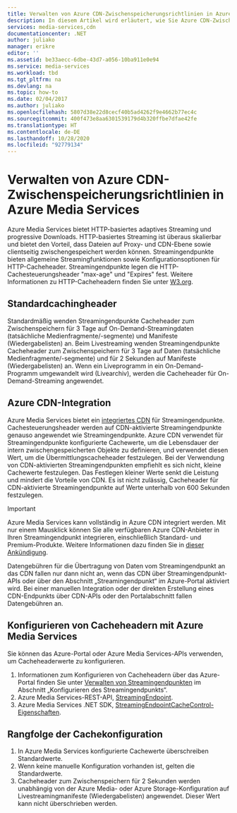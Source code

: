 ```yaml
---
title: Verwalten von Azure CDN-Zwischenspeicherungsrichtlinien in Azure Media Services | Microsoft-Dokumentation
description: In diesem Artikel wird erläutert, wie Sie Azure CDN-Zwischenspeicherungsrichtlinien in Azure Media Services verwalten.
services: media-services,cdn
documentationcenter: .NET
author: juliako
manager: erikre
editor: ''
ms.assetid: be33aecc-6dbe-43d7-a056-10ba911e0e94
ms.service: media-services
ms.workload: tbd
ms.tgt_pltfrm: na
ms.devlang: na
ms.topic: how-to
ms.date: 02/04/2017
ms.author: juliako
ms.openlocfilehash: 5807d38e22d8cecf40b5ad4262f9e4662b77ec4c
ms.sourcegitcommit: 400f473e8aa6301539179d4b320ffbe7dfae42fe
ms.translationtype: HT
ms.contentlocale: de-DE
ms.lasthandoff: 10/28/2020
ms.locfileid: "92779134"
---
```

# <a name="manage-azure-cdn-caching-policy-in-azure-media-services"></a>Verwalten von Azure CDN-Zwischenspeicherungsrichtlinien in Azure Media Services
Azure Media Services bietet HTTP-basiertes adaptives Streaming und progressive Downloads. HTTP-basiertes Streaming ist überaus skalierbar und bietet den Vorteil, dass Dateien auf Proxy- und CDN-Ebene sowie clientseitig zwischengespeichert werden können. Streamingendpunkte bieten allgemeine Streamingfunktionen sowie Konfigurationsoptionen für HTTP-Cacheheader. Streamingendpunkte legen die HTTP-Cachesteuerungsheader "max-age" und "Expires" fest. Weitere Informationen zu HTTP-Cacheheadern finden Sie unter [W3.org](https://www.w3.org/Protocols/rfc2616/rfc2616-sec13.html).

## <a name="default-caching-headers"></a>Standardcachingheader
Standardmäßig wenden Streamingendpunkte Cacheheader zum Zwischenspeichern für 3 Tage auf On-Demand-Streamingdaten (tatsächliche Medienfragmente/-segmente) und Manifeste (Wiedergabelisten) an. Beim Livestreaming wenden Streamingendpunkte Cacheheader zum Zwischenspeichern für 3 Tage auf Daten (tatsächliche Medienfragmente/-segmente) und für 2 Sekunden auf Manifeste (Wiedergabelisten) an. Wenn ein Liveprogramm in ein On-Demand-Programm umgewandelt wird (Livearchiv), werden die Cacheheader für On-Demand-Streaming angewendet.

## <a name="azure-cdn-integration"></a>Azure CDN-Integration
Azure Media Services bietet ein [integriertes CDN](https://azure.microsoft.com/updates/azure-media-services-now-fully-integrated-with-azure-cdn/) für Streamingendpunkte. Cachesteuerungsheader werden auf CDN-aktivierte Streamingendpunkte genauso angewendet wie Streamingendpunkte. Azure CDN verwendet für Streamingendpunkte konfigurierte Cachewerte, um die Lebensdauer der intern zwischengespeicherten Objekte zu definieren, und verwendet diesen Wert, um die Übermittlungscacheheader festzulegen. Bei der Verwendung von CDN-aktivierten Streamingendpunkten empfiehlt es sich nicht, kleine Cachewerte festzulegen. Das Festlegen kleiner Werte senkt die Leistung und mindert die Vorteile von CDN. Es ist nicht zulässig, Cacheheader für CDN-aktivierte Streamingendpunkte auf Werte unterhalb von 600 Sekunden festzulegen.

> [!IMPORTANT]
>Azure Media Services kann vollständig in Azure CDN integriert werden. Mit nur einem Mausklick können Sie alle verfügbaren Azure CDN-Anbieter in Ihren Streamingendpunkt integrieren, einschließlich Standard- und Premium-Produkte. Weitere Informationen dazu finden Sie in [dieser Ankündigung](https://azure.microsoft.com/blog/standardstreamingendpoint/).
> 
> Datengebühren für die Übertragung von Daten vom Streamingendpunkt an das CDN fallen nur dann nicht an, wenn das CDN über Streamingendpunkt-APIs oder über den Abschnitt „Streamingendpunkt“ im Azure-Portal aktiviert wird. Bei einer manuellen Integration oder der direkten Erstellung eines CDN-Endpunkts über CDN-APIs oder den Portalabschnitt fallen Datengebühren an.

## <a name="configuring-cache-headers-with-azure-media-services"></a>Konfigurieren von Cacheheadern mit Azure Media Services
Sie können das Azure-Portal oder Azure Media Services-APIs verwenden, um Cacheheaderwerte zu konfigurieren.

1. Informationen zum Konfigurieren von Cacheheadern über das Azure-Portal finden Sie unter [Verwalten von Streamingendpunkten](../media-services/previous/media-services-portal-manage-streaming-endpoints.md) im Abschnitt „Konfigurieren des Streamingendpunkts“.
2. Azure Media Services-REST-API, [StreamingEndpoint](/rest/api/media/operations/streamingendpoint#StreamingEndpointCacheControl).
3. Azure Media Services .NET SDK, [StreamingEndpointCacheControl-Eigenschaften](/dotnet/api/microsoft.windowsazure.mediaservices.client.streamingendpointcachecontrol).

## <a name="cache-configuration-precedence-order"></a>Rangfolge der Cachekonfiguration
1. In Azure Media Services konfigurierte Cachewerte überschreiben Standardwerte.
2. Wenn keine manuelle Konfiguration vorhanden ist, gelten die Standardwerte.
3. Cacheheader zum Zwischenspeichern für 2 Sekunden werden unabhängig von der Azure Media- oder Azure Storage-Konfiguration auf Livestreamingmanifeste (Wiedergabelisten) angewendet. Dieser Wert kann nicht überschrieben werden.